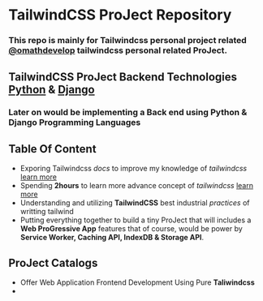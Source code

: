 # TailwindCSS ProJect Repository

### This repo is mainly for **Tailwindcss** personal project related [@omathdevelop]() tailwindcss personal related ProJect. 

## TailwindCSS ProJect Backend Technologies [Python]() & [Django]()
### Later on would be implementing a **Back end** using **Python & Django** Programming Languages

## Table Of Content  
- Exporing Tailwindcss _docs_ to improve my knowledge of *tailwindcss* [learn more]()
- Spending __2hours__ to learn more advance concept of *tailwindcss* [learn more]()
- Understanding and utilizing **TailwindCSS** best industrial *practices* of writting tailwind 
- Putting everything together to build a tiny ProJect that will includes a **Web ProGressive App** features that of course, would be power by **Service Worker, Caching API, IndexDB & Storage API**. 
  
## ProJect Catalogs 
- Offer Web Application Frontend Development Using Pure __Taliwindcss__
- 